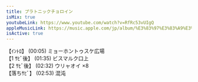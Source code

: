 ```yaml
---
title: プラトニックチョロイン
isMix: true
youtubeLink: https://www.youtube.com/watch?v=RfRc53vUIgQ
appleMusicLink: https://music.apple.com/jp/album/%E3%83%97%E3%83%A9%E3%83%88%E3%83%8B%E3%83%83%E3%82%AF%E3%83%81%E3%83%A7%E3%83%AD%E3%82%A4%E3%83%B3/1718410868?&i=1718410876
isActive: true
---
```


【ｲﾝﾄﾛ】 <t s=5>(00:05)</t> ミョーホントゥスケ広場<br />
【1 ｻﾋﾞ後】 <t s=95>(01:35)</t> ビスマルク口上<br />
【2 ｻﾋﾞ後】 <t s=152>(02:32)</t> ウリャオイ ×8<br />
【落ちｻﾋﾞ】 <t s=173>(02:53)</t> 混沌<br />
